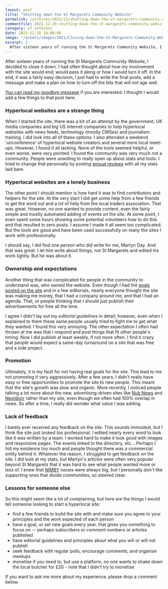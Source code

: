 ```yaml
---
layout: post
title: "Shutting down the St Margarets Community Website"
permalink: /archives/2021/12/shutting-down-the-st-margarets-community-website.html
commentfile: 2021-12-28-shutting-down-the-st-margarets-community-website
category: of interest
date: 2021-12-28 10:00:00
image: "/assets/images/2021/Closing-down-the-St-Margarets-Community-Website-thumb.jpg"
excerpt: |
  After sixteen years of running the St Margarets Community Website, I decided to close it down. I often thought about what I wanted to do with the site, how I would pass it along or how I would turn it off.  In the end, it was a fairly easy decision, I just had to write the final posts, add a message and make a plan on how to turn off the bits that will not age well.
---
```


After sixteen years of running the St Margarets Community Website, I decided to close it down. I had often thought about how my involvement with the site would end; would pass it along or how I would turn it off. In the end, it was a fairly easy decision, I just had to write the final posts, add a message and make a plan on how to turn off the bits that will not age well.

[You can read my goodbye message](https://stmargarets.london/archives/2021/12/closing-down-the-st-margarets-community-website.html) if you are interested. I thought I would add a few things to that post here.

### Hyperlocal websites are a strange thing

When I started the site, there was a bit of an attempt by the government, UK media companies and big US internet companies to help hyperlocal websites with news feeds, technology (mostly CMSes) and journalism training. I did look into all of these options. I also attended a weekend 'unconference' of hyperlocal website creators and several more local meet-ups. However, I found it all lacking. None of the tools seemed helpful, or even worse, were very pointed. I found the community was very much not a community. People were unwilling to really open up about stats and tools. I tried to change that personally by posting [annual reviews](https://stmargarets.london/archives/2021/01/st_margarets_community_website_2021_review.html) with all my stats laid bare.

### Hyperlocal websites are a lonely business

The other point I should mention is how hard it was to find contributors and helpers for the site. At the very start I did get some help from a few friends to get the word out and a lot of help from the local traders association. That was great. However, no one wanted to provide content, even the fairly simple and mostly automated adding of events on the site. At some point, I even spent some hours showing some potential volunteers how to do this and that resulted in zero posts. I assume I made it all seem too complicated. But the tools are good and have been used successfully on many the sites I work with professionally.

I should say, I did find one person who did write for me, Martyn Day. And that was great. I let him write about things, not St Margarets and edited his work lightly. But he was about it.

### Ownership and expectations

Another thing that was complicated for people in the community to understand was, who owned the website. Even though I had the [goals posted on the site](https://stmargarets.london/colophon/) and in a few editorials, nearly everyone thought the site was making me money, that I had a company around me, and that I had an agenda. That, or people thinking that I should just publish their advertisements for free all the time.

I agree I didn't lay out my _editorial guidelines_ in detail; however, even when I explained to them these same people usually tried to fight me to get what they wanted. I found this very annoying. The other expectation I often had thrown at me was that I respond and post things that fit other people's timing. Now I did publish at least weekly, if not more often. I find it crazy that people would expect a same-day turnaround on a site that was free and a side project.

### Promotion

Ultimately, it is my fault for not having real goals for the site. This lead to me not promoting it very aggressively. After a few years, I didn't really have easy or free opportunities to promote the site to new people. This meant that the site's growth was slow and organic. More recently, I noticed people talking a lot more about the new, advertising-driven sites like [Nub News](https://nub.news/index.html) and [Nextdoor](https://nextdoor.co.uk/) rather than my site, even though we often had 100% overlap in news. So after a time, I really did wonder what value I was adding.

### Lack of feedback

I barely ever received any feedback on the site. This sounds immodest, but I think the site just looked too professional. I edited nearly every word to look like it was written by a team. I worked hard to make it look good with images and responsive pages. The events linked to the directory, etc... Perhaps I hid my existence too much and people thought there was a commercial entity behind it. Whatever the reason, I struggled to get feedback on the site. I did look at my stats, but Martyn's articles were often very popular beyond St Margarets that it was hard to see what people wanted more or less of. I knew that [NIMBY](https://en.wikipedia.org/wiki/NIMBY) issues were always big, but I personally don't like supporting ones that divide communities, so steered clear.

### Lessons for someone else

So this might seem like a lot of complaining, but here are the things I would tell someone looking to start a hyperlocal site:

- find a few friends to build the site with and make sure you agree to your principles and the work expected of each person
- have a goal, or set new goals every year, that gives you something to focus on -- perhaps subscribers or comment numbers or articles published
- have editorial guidelines and principles about what you will or will not publish
- seek feedback with regular polls, encourage comments, and organise meetups
- monetise if you need to, but use a platform, no one wants to shake down the local butcher for &pound;20 - note that I didn't try to monetise

If you want to ask me more about my experience, please drop a comment below.

<a href="/assets/images/2021/Closing-down-the-St-Margarets-Community-Website.jpg" title="Click for a larger image"></a>
